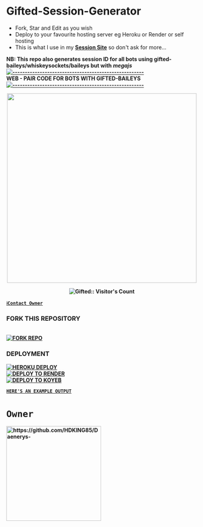 
# Gifted-Session-Generator
- Fork, Star and Edit as you wish
- Deploy to your favourite hosting server eg Heroku or Render or self hosting
- This is what I use in my **[Session Site](https://pair1.giftedtech.my.id)** so don't ask for more...

<strong>NB:<strong/> This repo also generates session ID for all bots using gifted-baileys/whiskeysockets/baileys but with ***megajs***
[![-----------------------------------------------------](https://raw.githubusercontent.com/andreasbm/readme/master/assets/lines/colored.png)](#table-of-contents)
<br/>WEB - PAIR CODE FOR BOTS WITH GIFTED-BAILEYS
[![-----------------------------------------------------](https://raw.githubusercontent.com/andreasbm/readme/master/assets/lines/colored.png)](#table-of-contents)
<p align="center">
   <a href="https://github.com/mouricedevs">
    <img src="https://files.giftedtech.my.id/file/gifted-md.jpg" width="500">
     
</a>
 <p align="center"><img src="https://profile-counter.glitch.me/{mouricedevs}/count.svg" alt="Gifted:: Visitor's Count" /></p>



[`ℹ️Contact Owner`](https://api.giftedtech.my.id/contact)

### FORK THIS REPOSITORY 
 <br>
<a href='https://github.com/mouricedevs/gifted-pair-code/fork' target="_blank">
    <img alt='FORK REPO' src='https://img.shields.io/badge/-FORK REPO-black?style=for-the-badge&logo=github&logoColor=white'/>
</a>


### DEPLOYMENT
 
<a href='https://dashboard.heroku.com/new?template=https://github.com/mouricedevs/gifted-pair-code' target="_blank"><img alt='HEROKU DEPLOY' src='https://img.shields.io/badge/-HEROKU DEPLOY-black?style=for-the-badge&logo=heroku&logoColor=white'/>
 <br>
<a href='https://dashboard.render.com' target="_blank">
    <img alt='DEPLOY TO RENDER' src='https://img.shields.io/badge/-DEPLOY TO RENDER-black?style=for-the-badge&logo=render&logoColor=white'/>
</a>
 <br>
<a href='https://app.koyeb.com' target="_blank">
    <img alt='DEPLOY TO KOYEB' src='https://img.shields.io/badge/-DEPLOY TO KOYEB-black?style=for-the-badge&logo=koyeb&logoColor=white'/>
</a>

[`HERE'S AN EXAMPLE OUTPUT`](https://pair1.giftedtech.my.id)
# `Owner`

 <a href="https://github.com/mouricedevs"><img src="https://github.com/mouricedevs.png" width="250" height="250" alt="https://github.com/HDKING85/Daenerys-"/></a>

   
